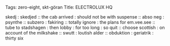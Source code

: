 Tags: zero-eight, skt-göran
Title: ELECTROLUX HQ
  
skedj : skedjed :: the cab arrived : should not be with suspense :: abso neg : psynthe :: subzero : fakiring :: totally ignore : the plans for em.vee.see :: tube to stadshagen : then lobby : for too long : so quit :: choose scottish : on account of the milkshake :: swutt : loutish alder :: obduktion : geriatrik : thirty six 